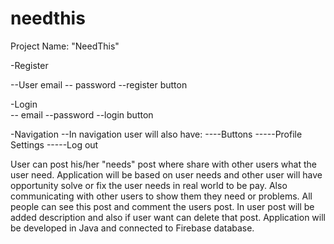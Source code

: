 # needthis

Project Name: "NeedThis"

-Register     


--User email 
-- password 
--register button


-Login                                  
-- email 
--password
--login button


-Navigation
--In navigation user will also have:
----Buttons
-----Profile Settings
-----Log out


User can post his/her "needs" post where share with other users what the user need.
Application will be based on user needs and other user will have opportunity solve or fix the user needs in real world to be pay.
Also communicating with other users to show them they need or problems.
All people can see this post and comment the users post.
In user post will be added description and also if user want can delete that post.
Application will be developed in Java and connected to Firebase database.
